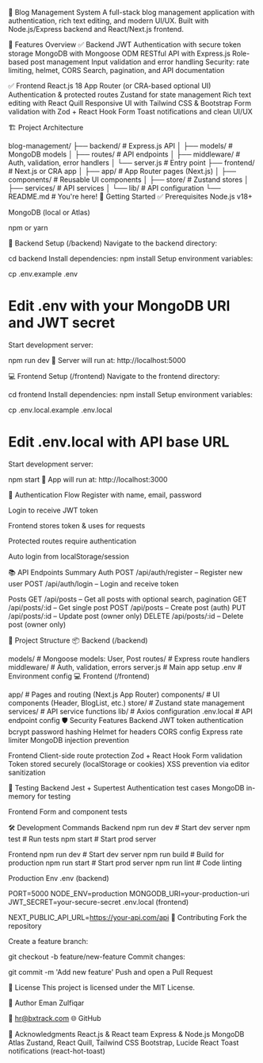📝 Blog Management System
A full-stack blog management application with authentication, rich text editing, and modern UI/UX. Built with Node.js/Express backend and React/Next.js frontend.

📌 Features Overview
✅ Backend
JWT Authentication with secure token storage
MongoDB with Mongoose ODM
RESTful API with Express.js
Role-based post management
Input validation and error handling
Security: rate limiting, helmet, CORS
Search, pagination, and API documentation

✅ Frontend
React.js 18 App Router (or CRA-based optional UI)
Authentication & protected routes
Zustand for state management
Rich text editing with React Quill
Responsive UI with Tailwind CSS & Bootstrap
Form validation with Zod + React Hook Form
Toast notifications and clean UI/UX

🏗️ Project Architecture

blog-management/
├── backend/                 # Express.js API
│   ├── models/             # MongoDB models
│   ├── routes/             # API endpoints
│   ├── middleware/         # Auth, validation, error handlers
│   └── server.js           # Entry point
├── frontend/                # Next.js or CRA app
│   ├── app/                # App Router pages (Next.js)
│   ├── components/         # Reusable UI components
│   ├── store/              # Zustand stores
│   ├── services/           # API services
│   └── lib/                # API configuration
└── README.md               # You're here!
🚀 Getting Started
✅ Prerequisites
Node.js v18+

MongoDB (local or Atlas)

npm or yarn

🔧 Backend Setup (/backend)
Navigate to the backend directory:

cd backend
Install dependencies:
npm install
Setup environment variables:


cp .env.example .env
# Edit .env with your MongoDB URI and JWT secret
Start development server:


npm run dev
📍 Server will run at: http://localhost:5000

💻 Frontend Setup (/frontend)
Navigate to the frontend directory:


cd frontend
Install dependencies:
npm install
Setup environment variables:


cp .env.local.example .env.local
# Edit .env.local with API base URL
Start development server:


npm start
📍 App will run at: http://localhost:3000

🔐 Authentication Flow
Register with name, email, password

Login to receive JWT token

Frontend stores token & uses for requests

Protected routes require authentication

Auto login from localStorage/session

📚 API Endpoints Summary
Auth
POST /api/auth/register – Register new user
POST /api/auth/login – Login and receive token


Posts
GET /api/posts – Get all posts with optional search, pagination
GET /api/posts/:id – Get single post
POST /api/posts – Create post (auth)
PUT /api/posts/:id – Update post (owner only)
DELETE /api/posts/:id – Delete post (owner only)

🧱 Project Structure
📦 Backend (/backend)

models/          # Mongoose models: User, Post
routes/          # Express route handlers
middleware/      # Auth, validation, errors
server.js        # Main app setup
.env             # Environment config
💻 Frontend (/frontend)

app/             # Pages and routing (Next.js App Router)
components/      # UI components (Header, BlogList, etc.)
store/           # Zustand state management
services/        # API service functions
lib/             # Axios configuration
.env.local       # API endpoint config
🛡 Security Features
Backend
JWT token authentication
bcrypt password hashing
Helmet for headers
CORS config
Express rate limiter
MongoDB injection prevention

Frontend
Client-side route protection
Zod + React Hook Form validation
Token stored securely (localStorage or cookies)
XSS prevention via editor sanitization

🧪 Testing
Backend
Jest + Supertest
Authentication test cases
MongoDB in-memory for testing

Frontend
Form and component tests

🛠 Development Commands
Backend
npm run dev        # Start dev server
npm test           # Run tests
npm start          # Start prod server


Frontend
npm run dev        # Start dev server
npm run build      # Build for production
npm run start      # Start prod server
npm run lint       # Code linting


Production Env
.env (backend)

PORT=5000
NODE_ENV=production
MONGODB_URI=your-production-uri
JWT_SECRET=your-secure-secret
.env.local (frontend)

NEXT_PUBLIC_API_URL=https://your-api.com/api
🙌 Contributing
Fork the repository

Create a feature branch:


git checkout -b feature/new-feature
Commit changes:


git commit -m 'Add new feature'
Push and open a Pull Request

📄 License
This project is licensed under the MIT License.

👤 Author
Eman Zulfiqar

📧 hr@bxtrack.com
🌐 GitHub

🙏 Acknowledgments
React.js & React team
Express & Node.js
MongoDB Atlas
Zustand, React Quill, Tailwind CSS
Bootstrap, Lucide React
Toast notifications (react-hot-toast)
